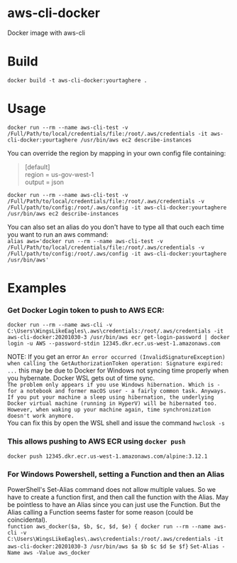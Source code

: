 # aws-cli-docker
Docker image with aws-cli  

# Build
    docker build -t aws-cli-docker:yourtaghere .  


# Usage
    docker run --rm --name aws-cli-test -v /Full/Path/to/local/credentials/file:/root/.aws/credentials -it aws-cli-docker:yourtaghere /usr/bin/aws ec2 describe-instances  

You can override the region by mapping in your own config file containing:  

>    [default]  
>    region = us-gov-west-1  
>    output = json  

    docker run --rm --name aws-cli-test -v /Full/Path/to/local/credentials/file:/root/.aws/credentials -v /Full/path/to/config:/root/.aws/config -it aws-cli-docker:yourtaghere /usr/bin/aws ec2 describe-instances  

You can also set an alias do you don't have to type all that ouch each time you want to run an aws command:  
    `alias aws='docker run --rm --name aws-cli-test -v /Full/Path/to/local/credentials/file:/root/.aws/credentials -v /Full/path/to/config:/root/.aws/config -it aws-cli-docker:yourtaghere /usr/bin/aws'`
    
# Examples
### Get Docker Login token to push to AWS ECR:
`docker run --rm --name aws-cli -v C:\Users\WingsLikeEagles\.aws\credentials:/root/.aws/credentials -it aws-cli-docker:20201030-3 /usr/bin/aws ecr get-login-password | docker login -u AWS --password-stdin 12345.dkr.ecr.us-west-1.amazonaws.com`  
  
NOTE: If you get an error `An error occurred (InvalidSignatureException) when calling the GetAuthorizationToken operation: Signature expired: ...` this may be due to Docker for Windows not syncing time properly when you hybernate.  Docker WSL gets out of time sync.  
```The problem only appears if you use Windows hibernation. Which is - for a notebook and former macOS user - a fairly common task. Anyways. If you put your machine a sleep using hibernation, the underlying Docker virtual machine (running in HyperV) will be hibernated too. However, when waking up your machine again, time synchronization doesn't work anymore.```  
You can fix this by open the WSL shell and issue the command `hwclosk -s`  
  

### This allows pushing to AWS ECR using `docker push`
`docker push 12345.dkr.ecr.us-west-1.amazonaws.com/alpine:3.12.1`

### For Windows Powershell, setting a Function and then an Alias
PowerShell's Set-Alias command does not allow multiple values.  So we have to create a function first, and then call the function with the Alias.  May be pointless to have an Alias since you can just use the Function. But the Alias calling a Function seems faster for some reason (could be coincidental).  
`function aws_docker($a, $b, $c, $d, $e) { docker run --rm --name aws-cli -v C:\Users\WingsLikeEagles\.aws\credentials:/root/.aws/credentials -it aws-cli-docker:20201030-3 /usr/bin/aws $a $b $c $d $e $f}`
`Set-Alias -Name aws -Value aws_docker`

